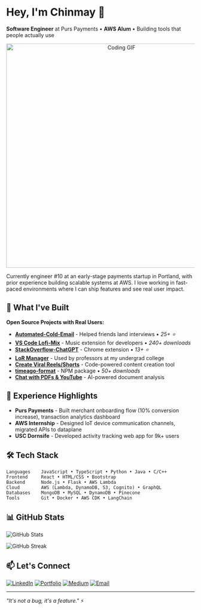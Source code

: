 # Hey, I'm Chinmay 👋

**Software Engineer** at Purs Payments • **AWS Alum** • Building tools that people actually use

<div align="center">
  <img src="https://user-images.githubusercontent.com/74038190/216649417-9acc58df-9186-4132-ad43-819a57babb67.gif" width="600" alt="Coding GIF">
</div>

Currently engineer #10 at an early-stage payments startup in Portland, with prior experience building scalable systems at AWS. I love working in fast-paced environments where I can ship features and see real user impact.

## 🚀 What I've Built

**Open Source Projects with Real Users:**
- **[Automated-Cold-Email](https://github.com/chinmaykhamkar/automate-cold-email)** - Helped friends land interviews • *25+ ⭐*
- **[VS Code Lofi-Mix](https://marketplace.visualstudio.com/items?itemName=chinmaykhamkar.lofi-mix)** - Music extension for developers • *240+ downloads*
- **[StackOverflow-ChatGPT](https://github.com/chinmaykhamkar/chat-gpt-stackoverflow)** - Chrome extension • *13+ ⭐*
- **[LoR Manager](https://github.com/chinmaykhamkar/LoR)** - Used by professors at my undergrad college
- **[Create Viral Reels/Shorts](https://github.com/chinmaykhamkar/viral-reels-saas)** - Code-powered content creation tool
- **[timeago-format](https://www.npmjs.com/package/timeago-format)** - NPM package • *50+ downloads*
- **[Chat with PDFs & YouTube](https://github.com/chinmaykhamkar/youtube-pdf-chatbot)** - AI-powered document analysis

## 💼 Experience Highlights

- **Purs Payments** - Built merchant onboarding flow (10% conversion increase), transaction analytics dashboard
- **AWS Internship** - Designed IoT device communication channels, migrated APIs to dataplane
- **USC Dornsife** - Developed activity tracking web app for 9k+ users

## 🛠️ Tech Stack

```
Languages    JavaScript • TypeScript • Python • Java • C/C++
Frontend     React • HTML/CSS • Bootstrap
Backend      Node.js • Flask • AWS Lambda
Cloud        AWS (Lambda, DynamoDB, S3, Cognito) • GraphQL
Databases    MongoDB • MySQL • DynamoDB • Pinecone
Tools        Git • Docker • AWS CDK • LangChain
```

## 📊 GitHub Stats

![GitHub Stats](https://github-readme-stats.vercel.app/api?username=chinmaykhamkar&show_icons=true&count_private=true&theme=default&hide_border=true)

![GitHub Streak](https://github-readme-streak-stats.herokuapp.com/?user=chinmaykhamkar&theme=default&hide_border=true)

## 📫 Let's Connect

[![LinkedIn](https://img.shields.io/badge/LinkedIn-0077B5?style=flat&logo=linkedin&logoColor=white)](https://www.linkedin.com/in/chinmaykhamkar/)
[![Portfolio](https://img.shields.io/badge/Portfolio-000000?style=flat&logo=About.me&logoColor=white)](https://chinmaykhamkar-github-io.vercel.app/#home)
[![Medium](https://img.shields.io/badge/Medium-12100E?style=flat&logo=medium&logoColor=white)](https://medium.com/@chinmaykhamkar)
[![Email](https://img.shields.io/badge/Email-D14836?style=flat&logo=gmail&logoColor=white)](mailto:khamkarchinmay4@gmail.com)

---

*"It's not a bug, it's a feature."* ⚡
